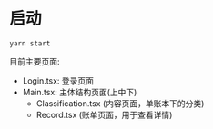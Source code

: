 # 启动

`yarn start`

目前主要页面:
- Login.tsx: 登录页面
- Main.tsx: 主体结构页面(上中下)
  - Classification.tsx (内容页面，单账本下的分类)
  - Record.tsx (账单页面，用于查看详情)